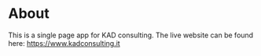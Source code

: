 # About

This is a single page app for KAD consulting. The live website can be found here: https://www.kadconsulting.it

